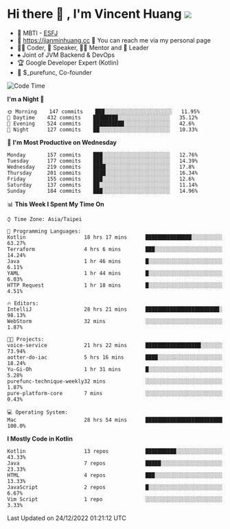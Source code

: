 # Hi there 👋 , I'm Vincent Huang ![](https://komarev.com/ghpvc/?username=Jian-Min-Huang)
- 👀 MBTI - [ESFJ](https://www.16personalities.com/esfj-personality)
- 💎 https://jianminhuang.cc 🙋 You can reach me via my personal page
- 👨‍💻 Coder, 🎤 Speaker, 👨‍🏫 Mentor and 🚀 Leader
- ♠️ Joint of JVM Backend & DevOps
- 🏆 Google Developer Expert (Kotlin)
- 💼 $_purefunc, Co-founder

<!--START_SECTION:waka-->
![Code Time](http://img.shields.io/badge/Code%20Time-1%2C372%20hrs%2025%20mins-blue)

**I'm a Night 🦉** 

```text
🌞 Morning    147 commits    ███░░░░░░░░░░░░░░░░░░░░░░   11.95% 
🌆 Daytime    432 commits    ████████░░░░░░░░░░░░░░░░░   35.12% 
🌃 Evening    524 commits    ██████████░░░░░░░░░░░░░░░   42.6% 
🌙 Night      127 commits    ██░░░░░░░░░░░░░░░░░░░░░░░   10.33%

```
📅 **I'm Most Productive on Wednesday** 

```text
Monday       157 commits    ███░░░░░░░░░░░░░░░░░░░░░░   12.76% 
Tuesday      177 commits    ███░░░░░░░░░░░░░░░░░░░░░░   14.39% 
Wednesday    219 commits    ████░░░░░░░░░░░░░░░░░░░░░   17.8% 
Thursday     201 commits    ████░░░░░░░░░░░░░░░░░░░░░   16.34% 
Friday       155 commits    ███░░░░░░░░░░░░░░░░░░░░░░   12.6% 
Saturday     137 commits    ██░░░░░░░░░░░░░░░░░░░░░░░   11.14% 
Sunday       184 commits    ███░░░░░░░░░░░░░░░░░░░░░░   14.96%

```


📊 **This Week I Spent My Time On** 

```text
⌚︎ Time Zone: Asia/Taipei

💬 Programming Languages: 
Kotlin                   18 hrs 17 mins      ███████████████░░░░░░░░░░   63.27% 
Terraform                4 hrs 6 mins        ███░░░░░░░░░░░░░░░░░░░░░░   14.24% 
Java                     1 hr 46 mins        █░░░░░░░░░░░░░░░░░░░░░░░░   6.11% 
YAML                     1 hr 44 mins        █░░░░░░░░░░░░░░░░░░░░░░░░   6.03% 
HTTP Request             1 hr 18 mins        █░░░░░░░░░░░░░░░░░░░░░░░░   4.51%

🔥 Editors: 
IntelliJ                 28 hrs 21 mins      ████████████████████████░   98.13% 
WebStorm                 32 mins             ░░░░░░░░░░░░░░░░░░░░░░░░░   1.87%

🐱‍💻 Projects: 
voice-service            21 hrs 22 mins      ██████████████████░░░░░░░   73.94% 
aotter-do-iac            5 hrs 16 mins       ████░░░░░░░░░░░░░░░░░░░░░   18.24% 
Yu-Gi-Oh                 1 hr 31 mins        █░░░░░░░░░░░░░░░░░░░░░░░░   5.28% 
purefunc-technique-weekly32 mins             ░░░░░░░░░░░░░░░░░░░░░░░░░   1.87% 
pure-platform-core       7 mins              ░░░░░░░░░░░░░░░░░░░░░░░░░   0.43%

💻 Operating System: 
Mac                      28 hrs 54 mins      █████████████████████████   100.0%

```

**I Mostly Code in Kotlin** 

```text
Kotlin                   13 repos            ██████████░░░░░░░░░░░░░░░   43.33% 
Java                     7 repos             █████░░░░░░░░░░░░░░░░░░░░   23.33% 
HTML                     4 repos             ███░░░░░░░░░░░░░░░░░░░░░░   13.33% 
JavaScript               2 repos             █░░░░░░░░░░░░░░░░░░░░░░░░   6.67% 
Vim Script               1 repo              ░░░░░░░░░░░░░░░░░░░░░░░░░   3.33%

```



 Last Updated on 24/12/2022 01:21:12 UTC
<!--END_SECTION:waka-->

